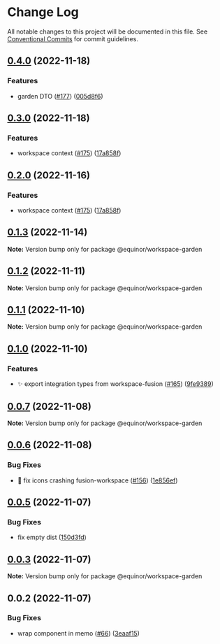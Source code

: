 # Change Log

All notable changes to this project will be documented in this file.
See [Conventional Commits](https://conventionalcommits.org) for commit guidelines.

## [0.4.0](https://github.com/equinor/fusion-workspace/compare/@equinor/workspace-garden@0.3.0...@equinor/workspace-garden@0.4.0) (2022-11-18)

### Features

-   garden DTO ([#177](https://github.com/equinor/fusion-workspace/issues/177)) ([005d8f6](https://github.com/equinor/fusion-workspace/commit/005d8f65b50ef3b351f4163afda56dfd60a2559c))

## [0.3.0](https://github.com/equinor/fusion-workspace/compare/@equinor/workspace-garden@0.1.3...@equinor/workspace-garden@0.3.0) (2022-11-18)

### Features

-   workspace context ([#175](https://github.com/equinor/fusion-workspace/issues/175)) ([17a858f](https://github.com/equinor/fusion-workspace/commit/17a858f81ee1c7a00f72cab5f495232a9d0fcc0e))

## [0.2.0](https://github.com/equinor/fusion-workspace/compare/@equinor/workspace-garden@0.1.3...@equinor/workspace-garden@0.2.0) (2022-11-16)

### Features

-   workspace context ([#175](https://github.com/equinor/fusion-workspace/issues/175)) ([17a858f](https://github.com/equinor/fusion-workspace/commit/17a858f81ee1c7a00f72cab5f495232a9d0fcc0e))

## [0.1.3](https://github.com/equinor/fusion-workspace/compare/@equinor/workspace-garden@0.1.2...@equinor/workspace-garden@0.1.3) (2022-11-14)

**Note:** Version bump only for package @equinor/workspace-garden

## [0.1.2](https://github.com/equinor/fusion-workspace/compare/@equinor/workspace-garden@0.1.1...@equinor/workspace-garden@0.1.2) (2022-11-11)

**Note:** Version bump only for package @equinor/workspace-garden

## [0.1.1](https://github.com/equinor/fusion-workspace/compare/@equinor/workspace-garden@0.1.0...@equinor/workspace-garden@0.1.1) (2022-11-10)

**Note:** Version bump only for package @equinor/workspace-garden

## [0.1.0](https://github.com/equinor/fusion-workspace/compare/@equinor/workspace-garden@0.0.7...@equinor/workspace-garden@0.1.0) (2022-11-10)

### Features

-   :sparkles: export integration types from workspace-fusion ([#165](https://github.com/equinor/fusion-workspace/issues/165)) ([9fe9389](https://github.com/equinor/fusion-workspace/commit/9fe9389a0b6ead5393ada9c8218383e7f3407440))

## [0.0.7](https://github.com/equinor/fusion-workspace/compare/@equinor/workspace-garden@0.0.6...@equinor/workspace-garden@0.0.7) (2022-11-08)

**Note:** Version bump only for package @equinor/workspace-garden

## [0.0.6](https://github.com/equinor/fusion-workspace/compare/@equinor/workspace-garden@0.0.5...@equinor/workspace-garden@0.0.6) (2022-11-08)

### Bug Fixes

-   :bug: fix icons crashing fusion-workspace ([#156](https://github.com/equinor/fusion-workspace/issues/156)) ([1e856ef](https://github.com/equinor/fusion-workspace/commit/1e856efabad89c791864f5b389163469e3e3b7f5))

## [0.0.5](https://github.com/equinor/fusion-workspace/compare/@equinor/workspace-garden@0.0.3...@equinor/workspace-garden@0.0.5) (2022-11-07)

### Bug Fixes

-   fix empty dist ([150d3fd](https://github.com/equinor/fusion-workspace/commit/150d3fd028e9995b10885a396849e13a1262b6b2))

## [0.0.3](https://github.com/equinor/fusion-workspace/compare/@equinor/workspace-garden@0.0.2...@equinor/workspace-garden@0.0.3) (2022-11-07)

**Note:** Version bump only for package @equinor/workspace-garden

## 0.0.2 (2022-11-07)

### Bug Fixes

-   wrap component in memo ([#66](https://github.com/equinor/fusion-workspace/issues/66)) ([3eaaf15](https://github.com/equinor/fusion-workspace/commit/3eaaf15dee9a1df0a252d1a3a576799c8eda8b6f))
